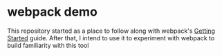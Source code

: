 # webpack demo

This repository started as a place to follow along with webpack's
[Getting Started](https://webpack.js.org/guides/getting-started)
guide. After that, I intend to use it to experiment with webpack to build
familiarity with this tool

